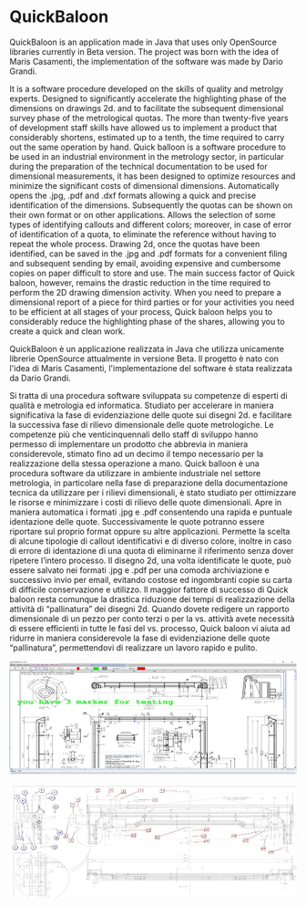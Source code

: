 # QuickBaloon

QuickBaloon is an application made in Java that uses only OpenSource libraries currently in Beta version.
The project was born with the idea of Maris Casamenti, the implementation of the software was 
made by Dario Grandi.

It is a software procedure developed on the skills of quality and metrolgy experts.
Designed to significantly accelerate the highlighting phase of the dimensions on drawings 2d. and to facilitate the subsequent dimensional survey phase of the metrological quotas.
The more than twenty-five years of development staff skills have allowed us to implement a product that considerably shortens, estimated up to a tenth, the time required to carry out the same operation by hand.
Quick balloon is a software procedure to be used in an industrial environment in the metrology sector, in particular during the preparation of the technical documentation to be used for dimensional measurements, it has been designed to optimize resources and minimize the significant costs of dimensional dimensions.
Automatically opens the .jpg, .pdf and .dxf formats allowing a quick and precise identification of the dimensions.
Subsequently the quotas can be shown on their own format or on other applications.
Allows the selection of some types of identifying callouts and different colors; moreover, in case of error of identification of a quota, to eliminate the reference without having to repeat the whole process.
Drawing 2d, once the quotas have been identified, can be saved in the .jpg and .pdf formats for a convenient filing and subsequent sending by email, avoiding expensive and cumbersome copies on paper difficult to store and use.
The main success factor of Quick baloon, however, remains the drastic reduction in the time required to perform the 2D drawing dimension activity.
When you need to prepare a dimensional report of a piece for third parties or for your activities you need to be efficient at all stages of your process, Quick baloon helps you to considerably reduce the highlighting phase of the shares, allowing you to create a quick and clean work.




QuickBaloon è un applicazione realizzata in Java che utilizza unicamente librerie OpenSource attualmente in versione Beta.
Il progetto è nato con l'idea di Maris Casamenti, l'implementazione del software è stata realizzata da Dario Grandi.

Si tratta di una procedura software sviluppata su competenze di esperti di qualità e metrologia ed informatica. 
Studiato per accelerare in maniera significativa la fase di evidenziazione delle quote sui disegni 2d. e facilitare la successiva fase di rilievo dimensionale delle quote metrologiche.
Le competenze più che venticinquennali dello staff di sviluppo hanno permesso di implementare un prodotto che abbrevia in maniera considerevole, stimato fino ad un decimo il tempo necessario per la realizzazione della stessa operazione a mano.
Quick balloon è una procedura software da utilizzare in ambiente industriale nel settore metrologia, in particolare nella fase di preparazione della documentazione tecnica da utilizzare per i rilievi dimensionali, è stato studiato per ottimizzare le risorse e minimizzare i costi di rilievo delle quote dimensionali.
Apre in maniera automatica i formati .jpg e .pdf consentendo una rapida e puntuale identazione delle quote. Successivamente le quote potranno essere riportare sul proprio format oppure su altre applicazioni.
Permette la scelta di alcune tipologie di callout identificativi e di diverso colore, inoltre in caso di errore di identazione di una quota di eliminarne il riferimento senza dover ripetere l’intero processo.
Il disegno 2d, una volta identificate le quote, può essere salvato nei formati .jpg e .pdf per una comoda archiviazione e successivo invio per email, evitando costose ed ingombranti copie su carta di difficile conservazione e utilizzo.
Il maggior fattore di successo di Quick baloon resta comunque la drastica riduzione dei tempi di realizzazione della attività di “pallinatura” dei disegni 2d.
Quando dovete redigere un rapporto dimensionale di un pezzo per conto terzi o per la vs. attività avete necessità di essere efficienti in tutte le fasi del vs. processo, Quick baloon vi aiuta ad ridurre in maniera considerevole la fase di evidenziazione delle quote “pallinatura”, permettendovi di realizzare un lavoro rapido e pulito.

![alt text](https://github.com/Dario66/QuickBaloon/blob/master/v.jpg)


![alt text](https://github.com/Dario66/QuickBaloon/blob/master/m.jpg)
